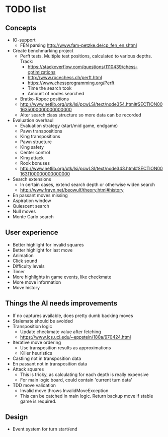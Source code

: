 ﻿# TODO list

## Concepts
* IO-support 
  - FEN parsing http://www.fam-petzke.de/cp_fen_en.shtml
* Create benchmarking project
  - Perft tests. Multiple test positions, calculated to various depths. Track:
    - https://stackoverflow.com/questions/1110439/chess-optimizations
    - http://www.rocechess.ch/perft.html
    - https://www.chessprogramming.org/Perft
    - Time the search took
    - Amount of nodes searched
  - Bratko-Kopec positions 
  - http://www.netlib.org/utk/lsi/pcwLSI/text/node354.html#SECTION001635000000000000000
  - Alter search class structure so more data can be recorded
* Evaluation overhaul
  - Evaluation strategy (start/mid game, endgame)
  - Pawn transpositions
  - King transpositions
  - Pawn structure
  - King safety
  - Center control
  - King attack
  - Rook bonuses
  - http://www.netlib.org/utk/lsi/pcwLSI/text/node343.html#SECTION001631100000000000000
* Search extensions
  - In certain cases, extend search depth or otherwise widen search
  - http://www.frayn.net/beowulf/theory.html#history
* En passant moves missing
* Aspiration window
* Quiescent search
* Null moves
* Monte Carlo search

## User experience
* Better highlight for invalid squares
* Better highlight for last move
* Animation
* Click sound
* Difficulty levels
* Timer
* More highlights in game events, like checkmate
* More move information
* Move history

## Things the AI needs improvements
* If no captures available, does pretty dumb backing moves
* Stalemate should be avoided
* Transposition logic
  * Update checkmate value after fetching
  * https://www.ics.uci.edu/~eppstein/180a/970424.html
* Iterative move ordering
  * Use transposition results as approximations
  * Killer heuristics
* Castling not in transposition data
* En passant not in transposition data
* Attack squares
  * This is tricky, as calculating for each depth is really expensive
  * For main logic board, could contain 'current turn data'
* TDD move validation
  * Invalid move throws InvalidMoveException
  * This can be catched in main logic. Return backup move if stable game is required.

## Design
* Event system for turn start/end

